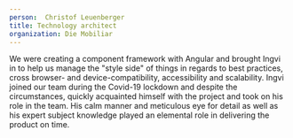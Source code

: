 ```yaml
---
person:  Christof Leuenberger
title: Technology architect
organization: Die Mobiliar
---
```


We were creating a component framework with Angular and brought Ingvi in to help us manage the "style side" of things in regards to best practices, cross browser- and device-compatibility, accessibility and scalability. Ingvi joined our team during the Covid-19 lockdown and despite the circumstances, quickly acquainted himself with the project and took on his role in the team. His calm manner and meticulous eye for detail as well as his expert subject knowledge played an elemental role in delivering the product on time.

